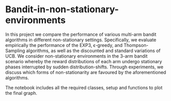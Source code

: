 # Bandit-in-non-stationary-environments
In this project we compare the performance of various multi-arm bandit algorithms in different non-stationary settings. Specifically, we evaluate empirically the performance of the EXP3, ϵ-greedy, and Thompson-Sampling algorithms, as well as the discounted and standard variations of UCB. We consider non-stationary environments in the 3-arm bandit scenario whereby the reward distributions of each arm undergo stationary phases interrupted by sudden distribution-shifts. Through experiments, we discuss which forms of non-stationarity are favoured by the aforementioned algorithms.

The notebook includes all the required classes, setup and functions to plot the final graph.
